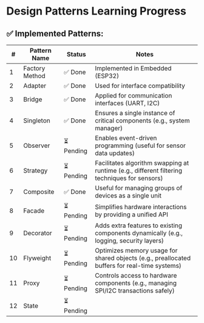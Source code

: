 # Design Patterns Learning Progress

## ✅ Implemented Patterns:
| #  | Pattern Name       | Status      | Notes |
|----|-------------------|------------|-----------------------------------------------|
| 1  | Factory Method    | ✅ Done     | Implemented in Embedded (ESP32)              |
| 2  | Adapter          | ✅ Done     | Used for interface compatibility             |
| 3  | Bridge           | ✅ Done     | Applied for communication interfaces (UART, I2C) |
| 4  | Singleton        | ✅ Done     | Ensures a single instance of critical components (e.g., system manager) |
| 5  | Observer         | ⏳ Pending   | Enables event-driven programming (useful for sensor data updates) |
| 6  | Strategy         | ⏳ Pending  | Facilitates algorithm swapping at runtime (e.g., different filtering techniques for sensors) |
| 7  | Composite        | ✅ Done | Useful for managing groups of devices as a single unit |
| 8  | Facade           | ⏳ Pending  | Simplifies hardware interactions by providing a unified API |
| 9  | Decorator        | ⏳ Pending  | Adds extra features to existing components dynamically (e.g., logging, security layers) |
| 10 | Flyweight        | ⏳ Pending  | Optimizes memory usage for shared objects (e.g., preallocated buffers for real-time systems) |
| 11 | Proxy            | ⏳ Pending  | Controls access to hardware components (e.g., managing SPI/I2C transactions safely) |
| 12 | State            | ⏳ Pending  |                                                        |
